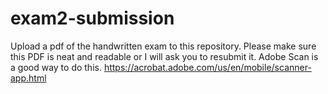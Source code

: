 # exam2-submission
Upload a pdf of the handwritten exam to this repository. Please make sure this PDF is neat and readable or I will ask you to resubmit it. Adobe Scan is a good way to do this. https://acrobat.adobe.com/us/en/mobile/scanner-app.html 

